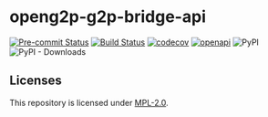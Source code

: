#  openg2p-g2p-bridge-api

[![Pre-commit Status](https://github.com/OpenG2P/openg2p-g2p-bridge-api/actions/workflows/pre-commit.yml/badge.svg?branch=develop)](https://github.com/OpenG2P/openg2p-g2p-bridge-api/actions/workflows/pre-commit.yml?query=branch%3Adevelop)
[![Build Status](https://github.com/OpenG2P/openg2p-g2p-bridge-api/actions/workflows/test.yml/badge.svg?branch=develop)](https://github.com/OpenG2P/openg2p-g2p-bridge-api/actions/workflows/test.yml?query=branch%3Adevelop)
[![codecov](https://codecov.io/gh/OpenG2P/openg2p-g2p-bridge-api/branch/develop/graph/badge.svg)](https://codecov.io/gh/OpenG2P/openg2p-g2p-bridge-api)
[![openapi](https://img.shields.io/badge/open--API-swagger-brightgreen)](https://validator.swagger.io/?url=https://raw.githubusercontent.com/OpenG2P/openg2p-g2p-bridge-api/develop/api-docs/generated/openapi.json)
![PyPI](https://img.shields.io/pypi/v/openg2p-g2p-bridge-api?label=pypi%20package)
![PyPI - Downloads](https://img.shields.io/pypi/dm/openg2p-g2p-bridge-api)



## Licenses

This repository is licensed under [MPL-2.0](LICENSE).
